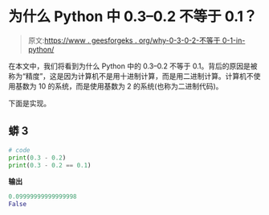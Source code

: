 # 为什么 Python 中 0.3–0.2 不等于 0.1？

> 原文:[https://www . geesforgeks . org/why-0-3-0-2-不等于 0-1-in-python/](https://www.geeksforgeeks.org/why-0-3-0-2-is-not-equal-to-0-1-in-python/)

在本文中，我们将看到为什么 Python 中的 0.3–0.2 不等于 0.1。背后的原因是被称为“精度”，这是因为计算机不是用十进制计算，而是用二进制计算。计算机不使用基数为 10 的系统，而是使用基数为 2 的系统(也称为二进制代码)。

下面是实现。

## 蟒 3

```py
# code
print(0.3 - 0.2)
print(0.3 - 0.2 == 0.1)
```

**输出**

```py
0.09999999999999998
False

```